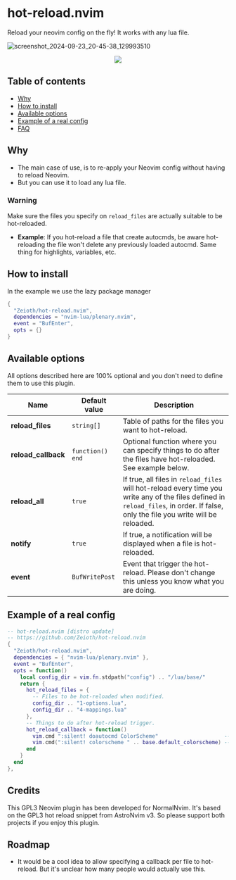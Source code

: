 # hot-reload.nvim
Reload your neovim config on the fly! It works with any lua file.

![screenshot_2024-09-23_20-45-38_129993510](https://github.com/user-attachments/assets/fc0301b3-7983-438e-b82e-024578c5a16a)

<div align="center">
  <a href="https://discord.gg/ymcMaSnq7d" rel="nofollow">
      <img src="https://img.shields.io/discord/1121138836525813760?color=azure&labelColor=6DC2A4&logo=discord&logoColor=black&label=Join the discord server&style=for-the-badge" data-canonical-src="https://img.shields.io/discord/1121138836525813760">
    </a>
</div>

## Table of contents

- [Why](#why)
- [How to install](#how-to-install)
- [Available options](#available-options)
- [Example of a real config](#example-of-a-real-config)
- [FAQ](#faq)

## Why
* The main case of use, is to re-apply your Neovim config without having to reload Neovim.
* But you can use it to load any lua file.

### Warning
Make sure the files you specify on `reload_files` are actually suitable to be hot-reloaded.

* **Example**: If you hot-reload a file that create autocmds, be aware hot-reloading the file won't delete any previously loaded autocmd. Same thing for highlights, variables, etc.

## How to install
In the example we use the lazy package manager

```lua
{
  "Zeioth/hot-reload.nvim",
  dependencies = "nvim-lua/plenary.nvim",
  event = "BufEnter",
  opts = {}
}
```

## Available options
All options described here are 100% optional and you don't need to define them to use this plugin.

| Name                | Default value  | Description                                                                                                                                                          |
|---------------------|----------------|----------------------------------------------------------------------------------------------------------------------------------------------------------------------|
| **reload_files**         | `string[]`       | Table of paths for the files you want to hot-reload.  |
| **reload_callback**          | `function() end`          | Optional function where you can specify things to do after the files have hot-reloaded. See example below. |
| **reload_all**     | `true`          | If true, all files in `reload_files` will hot-reload every time you write any of the files defined in `reload_files`, in order. If false, only the file you write will be reloaded. |
| **notify** | `true`| If true, a notification will be displayed when a file is hot-reloaded. |
| **event** | `BufWritePost`| Event that trigger the hot-reload. Please don't change this unless you know what you are doing. |

## Example of a real config

```lua
-- hot-reload.nvim [distro update]
-- https://github.com/Zeioth/hot-reload.nvim
{
  "Zeioth/hot-reload.nvim",
  dependencies = { "nvim-lua/plenary.nvim" },
  event = "BufEnter",
  opts = function()
    local config_dir = vim.fn.stdpath("config") .. "/lua/base/"
    return {
      hot_reload_files = {
        -- Files to be hot-reloaded when modified.
        config_dir .. "1-options.lua",
        config_dir .. "4-mappings.lua"
      },
      -- Things to do after hot-reload trigger.
      hot_reload_callback = function()
        vim.cmd ":silent! doautocmd ColorScheme"                     -- heirline colorscheme reload event.
        vim.cmd(":silent! colorscheme " .. base.default_colorscheme) -- nvim     colorscheme reload command.
      end
    }
  end
},
```

## Credits
This GPL3 Neovim plugin has been developed for NormalNvim. It's based on the GPL3 hot reload snippet from AstroNvim v3. So please support both projects if you enjoy this plugin.
 
## Roadmap
* It would be a cool idea to allow specifying a callback per file to hot-reload. But it's unclear how many people would actually use this.

